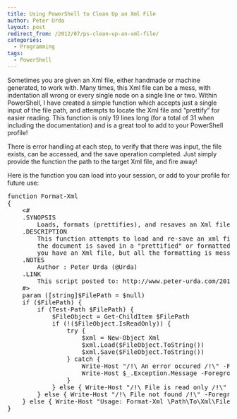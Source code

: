 ```yaml
---
title: Using PowerShell to Clean Up an Xml File
author: Peter Urda
layout: post
redirect_from: /2012/07/ps-clean-up-an-xml-file/
categories:
  - Programming
tags:
  - PowerShell
---
```

Sometimes you are given an Xml file, either handmade or machine generated, to work with. Many times, this Xml file can be a mess, with indentation all wrong or every single node on a single line or two. Within PowerShell, I have created a simple function which accepts just a single input of the file path, and attempts to locate the Xml file and &#8220;prettify&#8221; for easier reading. This function is only 19 lines long (for a total of 31 when including the documentation) and is a great tool to add to your PowerShell profile!

There is error handling at each step, to verify that there was input, the file exists, can be accessed, and the save operation completed. Just simply provide the function the path to the target Xml file, and fire away!

Here is the function you can load into your session, or add to your profile for future use:

<pre class="brush: powershell; title: ; notranslate" title="">function Format-Xml
{
    &lt;#
    .SYNOPSIS
        Loads, formats (prettifies), and resaves an Xml file for easier reading and editing.
    .DESCRIPTION
        This function attempts to load and re-save an xml file. When the Xml file is resaved,
        the document is saved in a "prettified" or formatted view. This is useful for when
        you have an Xml file, but all the formatting is messed up, or the whitespace is not uniform.
    .NOTES
        Author : Peter Urda (@Urda)
    .LINK
        This script posted to: http://www.peter-urda.com/2012/07/ps-clean-up-an-xml-file
    #&gt;
    param ([string]$FilePath = $null)
    if ($FilePath) {
        if (Test-Path $FilePath) {
            $FileObject = Get-ChildItem $FilePath
            if (!($FileObject.IsReadOnly)) {
                try {
                    $xml = New-Object Xml
                    $xml.Load($FileObject.ToString())
                    $xml.Save($FileObject.ToString())
                } catch {
                    Write-Host "/!\ An error occured /!\" -Foreground Black -Background Red
                    Write-Host $_.Exception.Message -Foreground Black -Background Red
                }
            } else { Write-Host "/!\ File is read only /!\" -Foreground Black -Background Red }
        } else { Write-Host "/!\ File not found /!\" -Foreground Black -Background Red }
    } else { Write-Host "Usage: Format-Xml \Path\To\Xml\File" }
}
</pre>